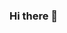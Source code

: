 ### Hi there 👋

<!--
**skmdnazir/skmdnazir** is a ✨ _special_ ✨ repository because its `README.md` (this file) appears on your GitHub profile.

Here are some ideas to get you started:

- 🔭 I’m currently working on ...as a B.Tech CSE student
- 🌱 I’m currently learning ...languages 
- 👯 I’m looking to collaborate on ...
- 🤔 I’m looking for help with ...
- 💬 Ask me about ...
- 📫 How to reach me: ...nazirmahammad2004@gmail.com
- 😄 Pronouns: ...
- ⚡ Fun fact: ...
-->
